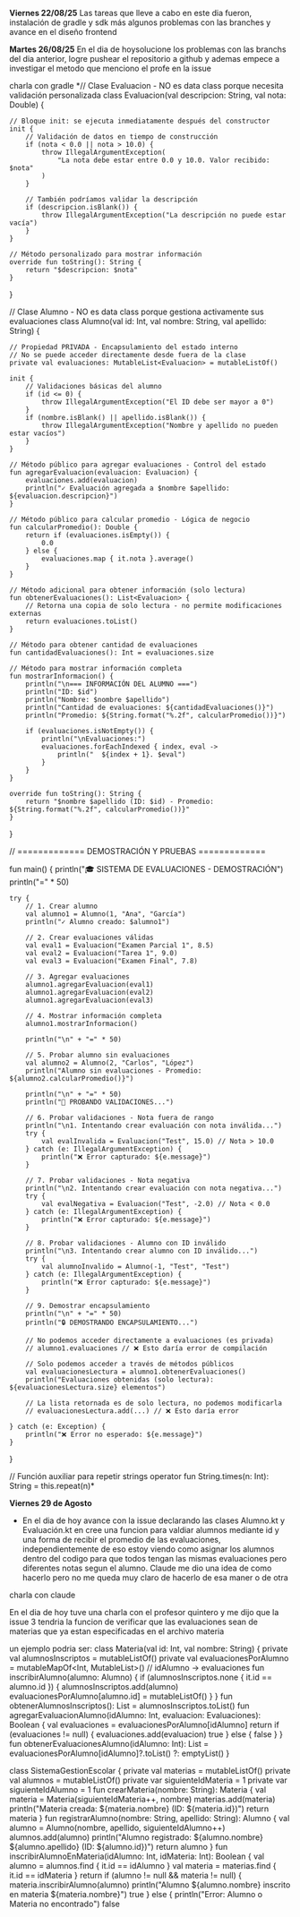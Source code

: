 **Viernes 22/08/25**
Las tareas que lleve a cabo en este dia fueron, instalación de gradle y sdk más algunos problemas con las branches y avance en el diseño frontend

**Martes 26/08/25**
En el dia de hoysolucione los problemas con las branchs del dia anterior, logre pushear el repositorio a github y ademas empece a investigar el metodo que menciono el profe en la issue

charla con gradle
*// Clase Evaluacion - NO es data class porque necesita validación personalizada
class Evaluacion(val descripcion: String, val nota: Double) {
    
    // Bloque init: se ejecuta inmediatamente después del constructor
    init {
        // Validación de datos en tiempo de construcción
        if (nota < 0.0 || nota > 10.0) {
            throw IllegalArgumentException(
                "La nota debe estar entre 0.0 y 10.0. Valor recibido: $nota"
            )
        }
        
        // También podríamos validar la descripción
        if (descripcion.isBlank()) {
            throw IllegalArgumentException("La descripción no puede estar vacía")
        }
    }
    
    // Método personalizado para mostrar información
    override fun toString(): String {
        return "$descripcion: $nota"
    }
}

// Clase Alumno - NO es data class porque gestiona activamente sus evaluaciones
class Alumno(val id: Int, val nombre: String, val apellido: String) {
    
    // Propiedad PRIVADA - Encapsulamiento del estado interno
    // No se puede acceder directamente desde fuera de la clase
    private val evaluaciones: MutableList<Evaluacion> = mutableListOf()
    
    init {
        // Validaciones básicas del alumno
        if (id <= 0) {
            throw IllegalArgumentException("El ID debe ser mayor a 0")
        }
        if (nombre.isBlank() || apellido.isBlank()) {
            throw IllegalArgumentException("Nombre y apellido no pueden estar vacíos")
        }
    }
    
    // Método público para agregar evaluaciones - Control del estado
    fun agregarEvaluacion(evaluacion: Evaluacion) {
        evaluaciones.add(evaluacion)
        println("✓ Evaluación agregada a $nombre $apellido: ${evaluacion.descripcion}")
    }
    
    // Método público para calcular promedio - Lógica de negocio
    fun calcularPromedio(): Double {
        return if (evaluaciones.isEmpty()) {
            0.0
        } else {
            evaluaciones.map { it.nota }.average()
        }
    }
    
    // Método adicional para obtener información (solo lectura)
    fun obtenerEvaluaciones(): List<Evaluacion> {
        // Retorna una copia de solo lectura - no permite modificaciones externas
        return evaluaciones.toList()
    }
    
    // Método para obtener cantidad de evaluaciones
    fun cantidadEvaluaciones(): Int = evaluaciones.size
    
    // Método para mostrar información completa
    fun mostrarInformacion() {
        println("\n=== INFORMACIÓN DEL ALUMNO ===")
        println("ID: $id")
        println("Nombre: $nombre $apellido")
        println("Cantidad de evaluaciones: ${cantidadEvaluaciones()}")
        println("Promedio: ${String.format("%.2f", calcularPromedio())}")
        
        if (evaluaciones.isNotEmpty()) {
            println("\nEvaluaciones:")
            evaluaciones.forEachIndexed { index, eval ->
                println("  ${index + 1}. $eval")
            }
        }
    }
    
    override fun toString(): String {
        return "$nombre $apellido (ID: $id) - Promedio: ${String.format("%.2f", calcularPromedio())}"
    }
}

// ============= DEMOSTRACIÓN Y PRUEBAS =============

fun main() {
    println("🎓 SISTEMA DE EVALUACIONES - DEMOSTRACIÓN")
    println("=" * 50)
    
    try {
        // 1. Crear alumno
        val alumno1 = Alumno(1, "Ana", "García")
        println("✓ Alumno creado: $alumno1")
        
        // 2. Crear evaluaciones válidas
        val eval1 = Evaluacion("Examen Parcial 1", 8.5)
        val eval2 = Evaluacion("Tarea 1", 9.0)
        val eval3 = Evaluacion("Examen Final", 7.8)
        
        // 3. Agregar evaluaciones
        alumno1.agregarEvaluacion(eval1)
        alumno1.agregarEvaluacion(eval2)
        alumno1.agregarEvaluacion(eval3)
        
        // 4. Mostrar información completa
        alumno1.mostrarInformacion()
        
        println("\n" + "=" * 50)
        
        // 5. Probar alumno sin evaluaciones
        val alumno2 = Alumno(2, "Carlos", "López")
        println("Alumno sin evaluaciones - Promedio: ${alumno2.calcularPromedio()}")
        
        println("\n" + "=" * 50)
        println("🧪 PROBANDO VALIDACIONES...")
        
        // 6. Probar validaciones - Nota fuera de rango
        println("\n1. Intentando crear evaluación con nota inválida...")
        try {
            val evalInvalida = Evaluacion("Test", 15.0) // Nota > 10.0
        } catch (e: IllegalArgumentException) {
            println("❌ Error capturado: ${e.message}")
        }
        
        // 7. Probar validaciones - Nota negativa
        println("\n2. Intentando crear evaluación con nota negativa...")
        try {
            val evalNegativa = Evaluacion("Test", -2.0) // Nota < 0.0
        } catch (e: IllegalArgumentException) {
            println("❌ Error capturado: ${e.message}")
        }
        
        // 8. Probar validaciones - Alumno con ID inválido
        println("\n3. Intentando crear alumno con ID inválido...")
        try {
            val alumnoInvalido = Alumno(-1, "Test", "Test")
        } catch (e: IllegalArgumentException) {
            println("❌ Error capturado: ${e.message}")
        }
        
        // 9. Demostrar encapsulamiento
        println("\n" + "=" * 50)
        println("🔒 DEMOSTRANDO ENCAPSULAMIENTO...")
        
        // No podemos acceder directamente a evaluaciones (es privada)
        // alumno1.evaluaciones // ❌ Esto daría error de compilación
        
        // Solo podemos acceder a través de métodos públicos
        val evaluacionesLectura = alumno1.obtenerEvaluaciones()
        println("Evaluaciones obtenidas (solo lectura): ${evaluacionesLectura.size} elementos")
        
        // La lista retornada es de solo lectura, no podemos modificarla
        // evaluacionesLectura.add(...) // ❌ Esto daría error
        
    } catch (e: Exception) {
        println("❌ Error no esperado: ${e.message}")
    }
}

// Función auxiliar para repetir strings
operator fun String.times(n: Int): String = this.repeat(n)*

**Viernes 29 de Agosto**
* En el dia de hoy avance con la issue declarando las clases Alumno.kt y Evaluación.kt en cree una funcion para valdiar alumnos mediante id y una forma de recibir el promedio de las evaluaciones, independientemente de eso estoy viendo como asignar los alumnos dentro del codigo para que todos tengan las mismas evaluaciones pero diferentes notas segun el alumno. Claude me dio una idea de como hacerlo pero no me queda muy claro de hacerlo de esa maner o de otra

charla con claude

En el dia de hoy  tuve una charla con el profesor quintero y me dijo que la issue 3 tendria la funcion de verificar que las evaluaciones sean de materias que ya estan especificadas en el archivo materia

un ejemplo podria ser:
class Materia(val id: Int, val nombre: String) {
private val alumnosInscriptos = mutableListOf<Alumno>()
private val evaluacionesPorAlumno = mutableMapOf<Int, MutableList<Evaluaciones>>() // idAlumno -> evaluaciones
fun inscribirAlumno(alumno: Alumno) {
if (alumnosInscriptos.none { it.id == alumno.id }) {
alumnosInscriptos.add(alumno)
evaluacionesPorAlumno[alumno.id] = mutableListOf()
}
}
fun obtenerAlumnosInscriptos(): List<Alumno> = alumnosInscriptos.toList()
fun agregarEvaluacionAlumno(idAlumno: Int, evaluacion: Evaluaciones): Boolean {
val evaluaciones = evaluacionesPorAlumno[idAlumno]
return if (evaluaciones != null) {
evaluaciones.add(evaluacion)
true
} else {
false
}
}
fun obtenerEvaluacionesAlumno(idAlumno: Int): List<Evaluaciones> =
evaluacionesPorAlumno[idAlumno]?.toList() ?: emptyList()
}

class SistemaGestionEscolar {
private val materias = mutableListOf<Materia>()
private val alumnos = mutableListOf<Alumno>()
private var siguienteIdMateria = 1
private var siguienteIdAlumno = 1
fun crearMateria(nombre: String): Materia {
val materia = Materia(siguienteIdMateria++, nombre)
materias.add(materia)
println("Materia creada: ${materia.nombre} (ID: ${materia.id})")
return materia
}
fun registrarAlumno(nombre: String, apellido: String): Alumno {
val alumno = Alumno(nombre, apellido, siguienteIdAlumno++)
alumnos.add(alumno)
println("Alumno registrado: ${alumno.nombre} ${alumno.apellido} (ID: ${alumno.id})")
return alumno
}
fun inscribirAlumnoEnMateria(idAlumno: Int, idMateria: Int): Boolean {
val alumno = alumnos.find { it.id == idAlumno }
val materia = materias.find { it.id == idMateria }
return if (alumno != null && materia != null) {
materia.inscribirAlumno(alumno)
println("Alumno ${alumno.nombre} inscrito en materia ${materia.nombre}")
true
} else {
println("Error: Alumno o Materia no encontrado")
false